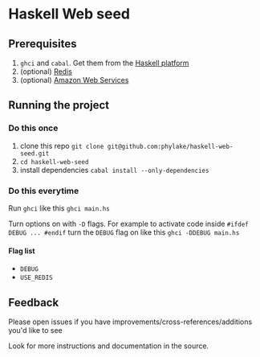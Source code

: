Haskell Web seed
================

Prerequisites
-------------

1. `ghci` and `cabal`. Get them from the [Haskell platform](http://www.haskell.org/platform)
1. (optional) [Redis](http://redis.io/download)
1. (optional) [Amazon Web Services](http://aws.amazon.com/developers/access-keys/)

Running the project
-------------------

### Do this once

1. clone this repo `git clone git@github.com:phylake/haskell-web-seed.git`
1. `cd haskell-web-seed`
1. install dependencies `cabal install --only-dependencies`

### Do this everytime

Run `ghci` like this `ghci main.hs`

Turn options on with `-D` flags. For example to activate code inside `#ifdef DEBUG ... #endif` turn the `DEBUG` flag on like this `ghci -DDEBUG main.hs`

#### Flag list

- `DEBUG`
- `USE_REDIS`

Feedback
--------

Please open issues if you have improvements/cross-references/additions you'd like to see

Look for more instructions and documentation in the source.
